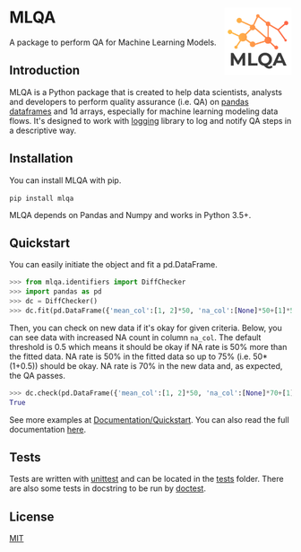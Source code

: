# MLQA <img src="docs/_static/mlqa.png" align="right" width="120"/>

 A package to perform QA for Machine Learning Models.

 ## Introduction

 MLQA is a Python package that is created to help data scientists, analysts and developers to perform quality assurance (i.e. QA) on [pandas dataframes](https://pandas.pydata.org/pandas-docs/stable/reference/api/pandas.DataFrame.html) and 1d arrays, especially for machine learning modeling data flows. It's designed to work with [logging](https://docs.python.org/3/library/logging.html) library to log and notify QA steps in a descriptive way.

 ## Installation

 You can install MLQA with pip.
 
 `pip install mlqa`

 MLQA depends on Pandas and Numpy and works in Python 3.5+.

## Quickstart

You can easily initiate the object and fit a pd.DataFrame.
```python
>>> from mlqa.identifiers import DiffChecker
>>> import pandas as pd
>>> dc = DiffChecker()
>>> dc.fit(pd.DataFrame({'mean_col':[1, 2]*50, 'na_col':[None]*50+[1]*50}))
```

Then, you can check on new data if it's okay for given criteria. Below, you can see data with increased NA count in column `na_col`. The default threshold is 0.5 which means it should be okay if NA rate is 50% more than the fitted data. NA rate is 50% in the fitted data so up to 75% (i.e. 50*(1+0.5)) should be okay. NA rate is 70% in the new data and, as expected, the QA passes. 

```python
>>> dc.check(pd.DataFrame({'mean_col':[1, 2]*50, 'na_col':[None]*70+[1]*30}))
True
```

See more examples at [Documentation/Quickstart](http://www.doganaskan.com/mlqa/source/quickstart.html). You can also read the full documentation [here](http://www.doganaskan.com/mlqa/).

## Tests
Tests are written with [unittest](https://docs.python.org/3/library/unittest.html) and can be located in the [tests](tests/) folder. There are also some tests in docstring to be run by [doctest](https://docs.python.org/3/library/doctest.html).

## License
[MIT](LICENSE)

